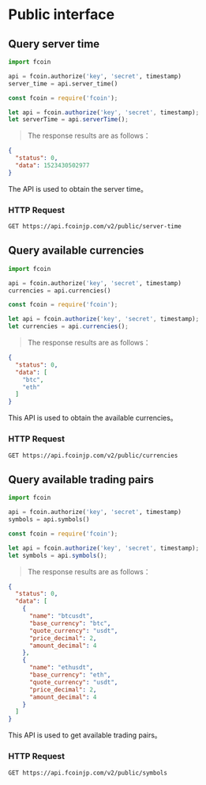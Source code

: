 # Public interface

## Query server time

```python
import fcoin

api = fcoin.authorize('key', 'secret', timestamp)
server_time = api.server_time()
```

```javascript
const fcoin = require('fcoin');

let api = fcoin.authorize('key', 'secret', timestamp);
let serverTime = api.serverTime();
```

> The response results are as follows：

```json
{
  "status": 0,
  "data": 1523430502977
}
```

The API is used to obtain the server time。

### HTTP Request

`GET https://api.fcoinjp.com/v2/public/server-time`





## Query available currencies

```python
import fcoin

api = fcoin.authorize('key', 'secret', timestamp)
currencies = api.currencies()
```

```javascript
const fcoin = require('fcoin');

let api = fcoin.authorize('key', 'secret', timestamp);
let currencies = api.currencies();
```

> The response results are as follows：

```json
{
  "status": 0,
  "data": [
    "btc",
    "eth"
  ]
}
```

This API is used to obtain the available currencies。

### HTTP Request

`GET https://api.fcoinjp.com/v2/public/currencies`





## Query available trading pairs

```python
import fcoin

api = fcoin.authorize('key', 'secret', timestamp)
symbols = api.symbols()
```

```javascript
const fcoin = require('fcoin');

let api = fcoin.authorize('key', 'secret', timestamp);
let symbols = api.symbols();
```

> The response results are as follows：

```json
{
  "status": 0,
  "data": [
    {
      "name": "btcusdt",
      "base_currency": "btc",
      "quote_currency": "usdt",
      "price_decimal": 2,
      "amount_decimal": 4
    },
    {
      "name": "ethusdt",
      "base_currency": "eth",
      "quote_currency": "usdt",
      "price_decimal": 2,
      "amount_decimal": 4
    }
  ]
}
```

This API is used to get available trading pairs。

### HTTP Request

`GET https://api.fcoinjp.com/v2/public/symbols`
